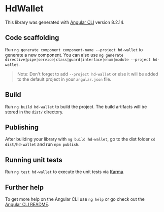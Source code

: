 # HdWallet

This library was generated with [Angular CLI](https://github.com/angular/angular-cli) version 8.2.14.

## Code scaffolding

Run `ng generate component component-name --project hd-wallet` to generate a new component. You can also use `ng generate directive|pipe|service|class|guard|interface|enum|module --project hd-wallet`.
> Note: Don't forget to add `--project hd-wallet` or else it will be added to the default project in your `angular.json` file. 

## Build

Run `ng build hd-wallet` to build the project. The build artifacts will be stored in the `dist/` directory.

## Publishing

After building your library with `ng build hd-wallet`, go to the dist folder `cd dist/hd-wallet` and run `npm publish`.

## Running unit tests

Run `ng test hd-wallet` to execute the unit tests via [Karma](https://karma-runner.github.io).

## Further help

To get more help on the Angular CLI use `ng help` or go check out the [Angular CLI README](https://github.com/angular/angular-cli/blob/master/README.md).
